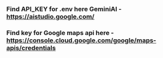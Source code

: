 ### Find API_KEY for .env here GeminiAI - https://aistudio.google.com/
### Find key for Google maps api here - https://console.cloud.google.com/google/maps-apis/credentials
